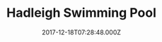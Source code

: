 ---
date: 2017-12-18T07:28:48.000Z
title: Hadleigh Swimming Pool
latitude: 52.04454122139633
longitude: 0.9586564785024496
category: checkin
---